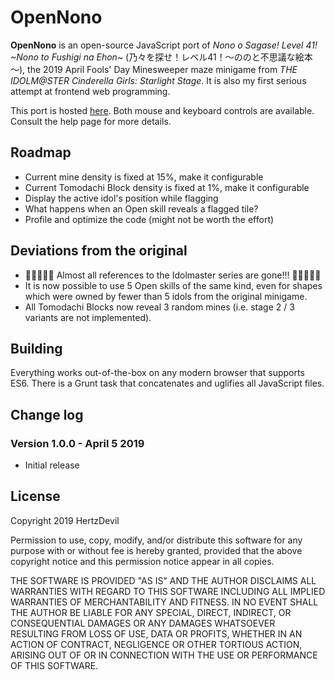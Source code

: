 # OpenNono

**OpenNono** is an open-source JavaScript port of *Nono o Sagase! Level 41!
\~Nono to Fushigi na Ehon\~* (乃々を探せ！レベル41！～ののと不思議な絵本～), the 2019 April
Fools' Day Minesweeper maze minigame from *THE IDOLM@STER Cinderella Girls:
Starlight Stage*. It is also my first serious attempt at frontend web
programming.

This port is hosted [here](http://hertzdevil.info/misc/nono/). Both mouse and
keyboard controls are available. Consult the help page for more details.

## Roadmap

- Current mine density is fixed at 15%, make it configurable
- Current Tomodachi Block density is fixed at 1%, make it configurable
- Display the active idol's position while flagging
- What happens when an Open skill reveals a flagged tile?
- Profile and optimize the code (might not be worth the effort)

## Deviations from the original

- 🦀🦀🦀🦀🦀 Almost all references to the Idolmaster series are gone!!! 🦀🦀🦀🦀🦀
- It is now possible to use 5 Open skills of the same kind, even for shapes
  which were owned by fewer than 5 idols from the original minigame.
- All Tomodachi Blocks now reveal 3 random mines (i.e. stage 2 / 3 variants are
  not implemented).

## Building

Everything works out-of-the-box on any modern browser that supports ES6. There
is a Grunt task that concatenates and uglifies all JavaScript files.

## Change log

### Version 1.0.0 - April 5 2019

- Initial release

## License

Copyright 2019 HertzDevil

Permission to use, copy, modify, and/or distribute this software for any purpose
with or without fee is hereby granted, provided that the above copyright notice
and this permission notice appear in all copies.

THE SOFTWARE IS PROVIDED "AS IS" AND THE AUTHOR DISCLAIMS ALL WARRANTIES WITH
REGARD TO THIS SOFTWARE INCLUDING ALL IMPLIED WARRANTIES OF MERCHANTABILITY AND
FITNESS. IN NO EVENT SHALL THE AUTHOR BE LIABLE FOR ANY SPECIAL, DIRECT,
INDIRECT, OR CONSEQUENTIAL DAMAGES OR ANY DAMAGES WHATSOEVER RESULTING FROM LOSS
OF USE, DATA OR PROFITS, WHETHER IN AN ACTION OF CONTRACT, NEGLIGENCE OR OTHER
TORTIOUS ACTION, ARISING OUT OF OR IN CONNECTION WITH THE USE OR PERFORMANCE OF
THIS SOFTWARE.
